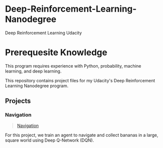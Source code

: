 # Deep-Reinforcement-Learning-Nanodegree
Deep Reinforcement Learning Udacity

# Prerequesite Knowledge
This program requires experience with Python, probability, machine learning, and deep learning.


This repository contains project files for my Udacity's Deep Reinforcement Learning Nanodegree program.

## Projects

### Navigation
>[Navigation](https://github.com/nikhilt1998/Deep-Reinforcement-Learning-Nanodegree/tree/master/Navigation)

For this project, we train an agent to navigate and collect bananas in a large, square world using Deep Q-Network (DQN).
